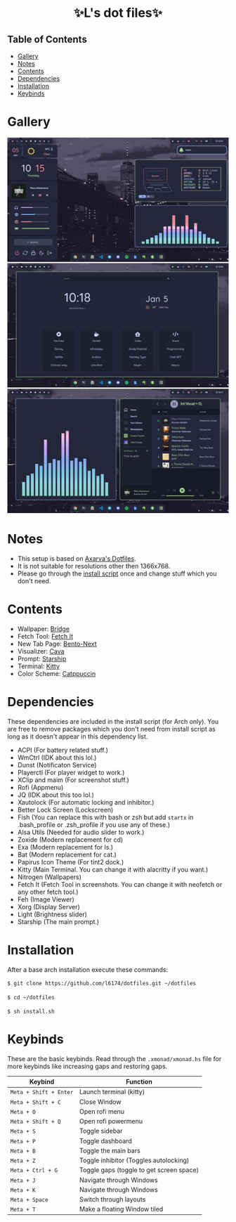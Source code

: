 <div align="center">
    <h1>✨L's dot files✨</h1>
    <h3></h3>
</div>

## Table of Contents
- [Gallery](#gallery)
- [Notes](#notes)
- [Contents](#contents)
- [Dependencies](#dependencies)
- [Installation](#installation)
- [Keybinds](#keybinds)

# Gallery
![](https://github.com/l6174/dotfiles/blob/main/Pictures/Screenshots/sc_main.png)
![](https://github.com/l6174/dotfiles/blob/main/Pictures/Screenshots/sc_browser.png)
![](https://github.com/l6174/dotfiles/blob/main/Pictures/Screenshots/sc_spotify.png)

# Notes
- This setup is based on [Axarva's Dotfiles](https://github.com/axarva/dotfiles-2.0).
- It is not suitable for resolutions other then 1366x768.
- Please go through the [install script](install.sh) once and change stuff which you don't need.

# Contents
- Wallpaper: [Bridge](https://raw.githubusercontent.com/catppuccin/wallpapers/main/landscapes/Bridge.jpg)
- Fetch Tool: [Fetch It](https://github.com/Ruturajn/fetchit)
- New Tab Page: [Bento-Next](https://github.com/l6174/startpage)
- Visualizer: [Cava](https://github.com/karlstav/cava)
- Prompt: [Starship](https://starship.rs/)
- Terminal: [Kitty](https://sw.kovidgoyal.net/kitty/)
- Color Scheme: [Catppuccin](https://github.com/catppuccin/catppuccin)

# Dependencies
These dependencies are included in the install script (for Arch only). You are free to remove packages which you don't need from install script as long as it doesn't appear in this dependency list.
- ACPI (For battery related stuff.)
- WmCtrl (IDK about this lol.)
- Dunst (Notificaton Service)
- Playerctl (For player widget to work.)
- XClip and maim (For screenshot stuff.)
- Rofi (Appmenu)
- JQ (IDK about this too lol.)
- Xautolock (For automatic locking and inhibitor.)
- Better Lock Screen (Lockscreen)
- Fish (You can replace this with bash or zsh but add `startx` in .bash_profile or .zsh_profile if you use any of these.)
- Alsa Utils (Needed for audio slider to work.)
- Zoxide (Modern replacement for cd)
- Exa (Modern replacement for ls.)
- Bat (Modern replacement for cat.)
- Papirus Icon Theme (For tint2 dock.)
- Kitty (Main Terminal. You can change it with alacritty if you want.)
- Nitrogen (Wallpapers)
- Fetch It (Fetch Tool in screenshots. You can change it with neofetch or any other fetch tool.)
- Feh (Image Viewer)
- Xorg (Display Server)
- Light (Brightness slider)
- Starship (The main prompt.)

# Installation
After a base arch installation execute these commands:
```
$ git clone https://github.com/l6174/dotfiles.git ~/dotfiles

$ cd ~/dotfiles

$ sh install.sh
```

# Keybinds
These are the basic keybinds. Read through the `.xmonad/xmonad.hs` file for more keybinds like increasing gaps and restoring gaps.

|        Keybind         |                 Function                 |
| ---------------------- | ---------------------------------------- |
| `Meta + Shift + Enter` | Launch terminal (kitty)                  |
| `Meta + Shift + C`     | Close Window                             |
| `Meta + O`             | Open rofi menu                           |
| `Meta + Shift + Q`     | Open rofi powermenu                      |
| `Meta + S`             | Toggle sidebar                           |
| `Meta + P`             | Toggle dashboard                         |
| `Meta + B`             | Toggle the main bars                     |
| `Meta + Z`             | Toggle inhibitor (Toggles autolocking)   |
| `Meta + Ctrl + G`      | Toggle gaps (toggle to get screen space) |
| `Meta + J`             | Navigate through Windows                 |
| `Meta + K`             | Navigate through Windows                 |
| `Meta + Space`         | Switch through layouts                   |
| `Meta + T`             | Make a floating Window tiled             |
